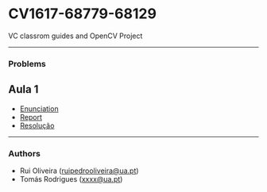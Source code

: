 # CV1617-68779-68129
VC classrom guides and OpenCV Project


---
### Problems 

## Aula 1 
* [Enunciation](https://github.com/toomyy94/CV1617-68779-68129/blob/master/docs/enunciation/VC1617-exercises02.pdf)
* [Report](https://github.com/toomyy94/CV1617-68779-68129/blob/master/docs/enunciation/VC1617-exercises02.pdf)
* [Resolução](https://github.com/toomyy94/CV1617-68779-68129/tree/master/aula2)



---
### Authors

* Rui Oliveira (ruipedrooliveira@ua.pt)
* Tomás Rodrigues (xxxx@ua.pt)
